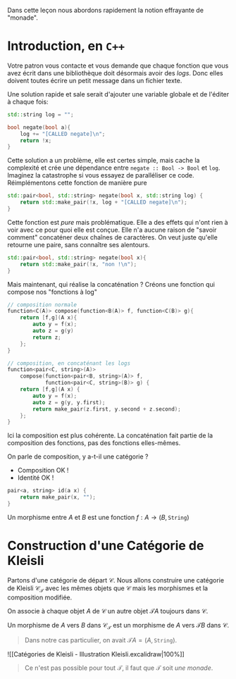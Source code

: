 Dans cette leçon nous abordons rapidement la notion effrayante de "monade".

# Introduction, en `C++`

Votre patron vous contacte et vous demande que chaque fonction que vous avez écrit dans une bibliothèque doit désormais avoir des *logs*. Donc elles doivent toutes écrire un petit message dans un fichier texte.

Une solution rapide et sale serait d'ajouter une variable globale et de l'éditer à chaque fois:
```cpp
std::string log = "";

bool negate(bool a){
	log += "[CALLED negate]\n";
	return !x;
}
```

Cette solution a un problème, elle est certes simple, mais cache la complexité et crée une dépendance entre `negate :: Bool -> Bool` et `log`. Imaginez la catastrophe si vous essayez de paralléliser ce code.
Réimplémentons cette fonction de manière pure
```cpp
std::pair<bool, std::string> negate(bool x, std::string log) {
	return std::make_pair(!x, log + "[CALLED negate]\n");
}
```
Cette fonction est *pure* mais problématique. Elle a des effets qui n'ont rien à voir avec ce pour quoi elle est conçue. Elle n'a aucune raison de "savoir comment" concaténer deux chaînes de caractères. On veut juste qu'elle retourne une paire, sans connaître ses alentours.
```cpp
std::pair<bool, std::string> negate(bool x){
	return std::make_pair(!x, "non !\n");
}
```
Mais maintenant, qui réalise la concaténation ? Créons une fonction qui compose nos "fonctions à log"
```cpp
// composition normale
function<C(A)> compose(function<B(A)> f, function<C(B)> g){
	return [f,g](A x){
		auto y = f(x);
		auto z = g(y)
		return z;
	};
}

// composition, en concaténant les logs
function<pair<C, string>(A)> 
	compose(function<pair<B, string>(A)> f,
			function<pair<C, string>(B)> g) {
	return [f,g](A x) {
		auto y = f(x);
		auto z = g(y, y.first);
		return make_pair(z.first, y.second + z.second);
	};
}
```
Ici la composition est plus cohérente. La concaténation fait partie de la composition des fonctions, pas des fonctions elles-mêmes.

On parle de composition, y a-t-il une catégorie ?

- Composition OK !
- Identité OK !
```cpp
pair<a, string> id(a x) {
	return make_pair(x, "");
}
```

Un morphisme entre $A$ et $B$ est une fonction $f:A\to(B, \texttt{String})$

# Construction d'une Catégorie de Kleisli

Partons d'une catégorie de départ $\mathcal{C}$. Nous allons construire une catégorie de Kleisli $\mathcal{C}_{\mathcal{T}}$ avec les mêmes objets que $\mathcal{C}$ mais les morphismes et la composition modifiée.

On associe à chaque objet $A$ de $\mathcal{C}$ un autre objet $\mathcal{T}A$ toujours dans $\mathcal{C}$.

Un morphisme de $A$ vers $B$ dans $\mathcal{C}_{\mathcal{T}}$ est un morphisme de $A$ vers $\mathcal{T}B$ dans $\mathcal{C}$.

> Dans notre cas particulier, on avait $\mathcal{T}A = (A, \texttt{String})$.

![[Catégories de Kleisli - Illustration Kleisli.excalidraw|100%]]

> Ce n'est pas possible pour tout $\mathcal{T}$, il faut que $\mathcal{T}$ soit *une monade*.